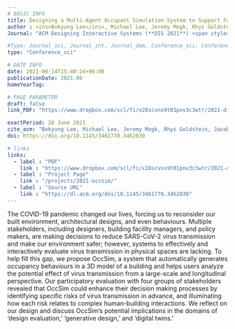 ```yaml
---
# BASIC INFO
title: Designing a Multi-Agent Occupant Simulation System to Support Facility Planning and Analysis for COVID-19
author : <ins>Bokyung Lee</ins>, Michael Lee, Jeremy Mogk, Rhys Goldstein, Jacky Bibliowicz, Frederik Brudy, Alex Tessier
Journal: "ACM Designing Interactive Systems (**DIS 2021**) <span style='color: blue;'>**Honorable Mention Award (Top 5%)</span>**"

#Type: Journal_sci, Journal_int, Journal_dom, Conference_sci, Conference_int, conference_dom
type: "Conference_sci"

# DATE INFO
date: 2021-06-14T15:40:24+06:00
publicationDate: 2021.06
homeYearTag: 

# PAGE PARAMETER
draft: false
link_PDF: "https://www.dropbox.com/scl/fi/x28scvns9t01pnv3c3wtr/2021-dis.pdf?rlkey=75fo076uu1luwtd9lyfwpkzs9&dl=0"

exactPeriod: 28 June 2021
cite_acm: "Bokyung Lee, Michael Lee, Jeremy Mogk, Rhys Goldstein, Jacobo Bibliowicz, Frederik Brudy, and Alexander Tessier. 2021. Designing a Multi-Agent Occupant Simulation System to Support Facility Planning and Analysis for COVID-19. In Proceedings of the 2021 ACM Designing Interactive Systems Conference (DIS '21). Association for Computing Machinery, New York, NY, USA, 15–30."
doi: https://doi.org/10.1145/3461778.3462030

# links
links:
  - label : "PDF"
    link : "https://www.dropbox.com/scl/fi/x28scvns9t01pnv3c3wtr/2021-dis.pdf?rlkey=75fo076uu1luwtd9lyfwpkzs9&dl=0"
  - label : "Project Page"
    link : "/projects/2021-occsim/"
  - label : "Source URL"
    link : "https://dl.acm.org/doi/10.1145/3461778.3462030"
---
```


The COVID-19 pandemic changed our lives, forcing us to reconsider our built environment, architectural designs, and even behaviours. Multiple stakeholders, including designers, building facility managers, and policy makers, are making decisions to reduce SARS-CoV-2 virus transmission and make our environment safer; however, systems to effectively and interactively evaluate virus transmission in physical spaces are lacking. To help fill this gap, we propose OccSim, a system that automatically generates occupancy behaviours in a 3D model of a building and helps users analyze the potential effect of virus transmission from a large-scale and longitudinal perspective. Our participatory evaluation with four groups of stakeholders revealed that OccSim could enhance their decision making processes by identifying specific risks of virus transmission in advance, and illuminating how each risk relates to complex human-building interactions. We reflect on our design and discuss OccSim’s potential implications in the domains of ‘design evaluation,’ ‘generative design,’ and ‘digital twins.’